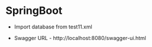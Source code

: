 # SpringBoot

* Import database from test11.xml

* Swagger URL - http://localhost:8080/swagger-ui.html
